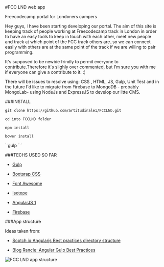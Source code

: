 
#FCC LND web app

Freecodecamp portal for Londoners campers

Hey guys, I have been starting developing our portal. The aim of this site is keeping track of people working at Freecodecamp track in London in order to have an easy tools to keep in touch with each other, meet new people and track at which point of the FCC track others are..so we can connect easily with others are at the same point of the track if we are willing to pair programming.

It's supposed to  be newbie frindly to permit everyone to contribute.Therefore  it's slighly over commented, but I'm sure you with me if everyone can give a contribute to it. :)

There will be issues to resolve using: CSS , HTML, JS, Gulp, Unit Test and in the future I'd like to migrate from Firebase to MongoDB - probably MongoLab- using NodeJs and ExpressJS to develop our litte CMS.

###INSTALL

``` git clone https://github.com/artitudinale1/FCCLND.git ```

```cd into FCCLND folder ```

```npm install ```

```bower install ```

``gulp ```

###TECHS USED SO FAR

* [Gulp](http://gulpjs.com/)

* [Bootsrap CSS](http://getbootstrap.com/css/)

* [Font Awesome]( http://fontawesome.io/?utm_source=hackernewsletter)

* [Isotope](http://isotope.metafizzy.co/)

* [AngularJS 1](https://angularjs.org/)

* [Firebase](http://firebase.com/)




###App structure

Ideas taken from:

* [Scotch.io Angularjs Best practices directory structure](https://scotch.io/tutorials/angularjs-best-practices-directory-structure)

* [Blog Rancle: Angular Gulp Best Practices](http://blog.rangle.io/angular-gulp-bestpractices/)

![FCC LND app structure](/app-structure.png)
